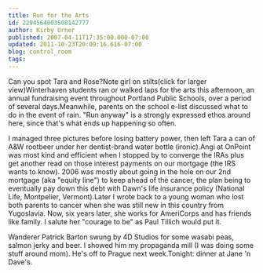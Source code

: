 ```yaml
---
title: Run for the Arts
id: 2294564003508142777
author: Kirby Urner
published: 2007-04-11T17:35:00.000-07:00
updated: 2011-10-23T20:09:16.616-07:00
blog: control_room
tags: 
---
```


[](https://blogger.googleusercontent.com/img/b/R29vZ2xl/AVvXsEhKtgF0lnG9yr9EZPgzq1o6h1aB67c_lQI0H5dN8AEE5owfsd9_Qa8D28Dx3h3ntYU3AzT2ey-MkYZr-DU-G2gVohyphenhyphenuvYdsvYSdBzNOuVBfrIEEnzjxr8OJspPXOM1TiiyxsZ4h/s1600-h/runforthearts.jpg)Can you spot Tara and Rose?Note girl on stilts(click for larger view)Winterhaven students ran or walked laps for the arts this afternoon, an annual fundraising event throughout Portland Public Schools, over a period of several days.Meanwhile, parents on the school e-list discussed what to do in the event of rain. "Run anyway" is a strongly expressed ethos around here, since that's what ends up happening so often. 

I managed three pictures before losing battery power, then left Tara a can of A&W rootbeer under her dentist-brand water bottle (ironic).Angi at OnPoint was most kind and efficient when I stopped by to converge the IRAs plus get another read on those interest payments on our mortgage (the IRS wants to know). 2006 was mostly about going in the hole on our 2nd mortgage (aka "equity line") to keep ahead of the cancer, the plan being to eventually pay down this debt with Dawn's life insurance policy (National Life, Montpelier, Vermont).Later I wrote back to a young woman who lost both parents to cancer when she was still new in this country from Yugoslavia. Now, six years later, she works for AmeriCorps and has friends like family. I salute her "courage to be" as Paul Tillich would put it. 

Wanderer Patrick Barton swung by 4D Studios for some wasabi peas, salmon jerky and beer. I showed him my propaganda mill (I was doing some stuff around mom). He's off to Prague next week.Tonight: dinner at Jane 'n Dave's.